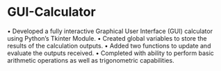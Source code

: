 # GUI-Calculator
•	Developed a fully interactive Graphical User Interface (GUI) calculator using Python’s Tkinter Module.
•	Created global variables to store the results of the calculation outputs.
•	Added two functions to update and evaluate the outputs received.
•	Completed with ability to perform basic arithmetic operations as well as trigonometric capabilities.
